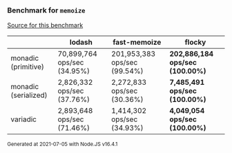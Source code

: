 ### Benchmark for `memoize`

[Source for this benchmark](./benchmark.ts)

|                      | lodash                      | fast-memoize                 | flocky                            |
| -------------------- | --------------------------- | ---------------------------- | --------------------------------- |
| monadic (primitive)  | 70,899,764 ops/sec (34.95%) | 201,953,383 ops/sec (99.54%) | **202,886,184 ops/sec (100.00%)** |
| monadic (serialized) | 2,826,332 ops/sec (37.76%)  | 2,272,833 ops/sec (30.36%)   | **7,485,491 ops/sec (100.00%)**   |
| variadic             | 2,893,648 ops/sec (71.46%)  | 1,414,302 ops/sec (34.93%)   | **4,049,054 ops/sec (100.00%)**   |

<sup>Generated at 2021-07-05 with Node.JS v16.4.1</sup>
